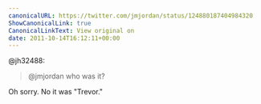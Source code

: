 ```yaml
---
canonicalURL: https://twitter.com/jmjordan/status/124880187404984320
ShowCanonicalLink: true
CanonicalLinkText: View original on
date: 2011-10-14T16:12:11+00:00
---
```

@jh32488:

> @jmjordan who was it?

Oh sorry. No it was "Trevor."